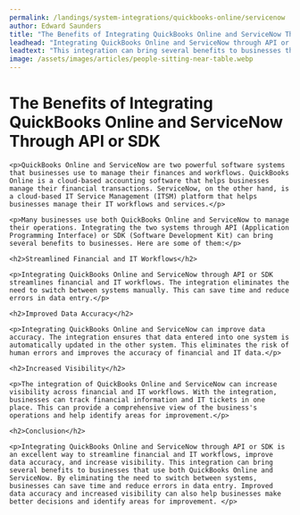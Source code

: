```yaml
---
permalink: /landings/system-integrations/quickbooks-online/servicenow
author: Edward Saunders
title: "The Benefits of Integrating QuickBooks Online and ServiceNow Through API or SDK"
leadhead: "Integrating QuickBooks Online and ServiceNow through API or SDK is an excellent way to streamline financial and IT workflows, improve data accuracy, and increase visibility"
leadtext: "This integration can bring several benefits to businesses that use both QuickBooks Online and ServiceNow. By eliminating the need to switch between systems, businesses can save time and reduce errors in data entry. Improved data accuracy and increased visibility can also help businesses make better decisions and identify areas for improvement."
image: /assets/images/articles/people-sitting-near-table.webp
---
```

<div class="arttext">	<h1>The Benefits of Integrating QuickBooks Online and ServiceNow Through API or SDK</h1>
	
	<p>QuickBooks Online and ServiceNow are two powerful software systems that businesses use to manage their finances and workflows. QuickBooks Online is a cloud-based accounting software that helps businesses manage their financial transactions. ServiceNow, on the other hand, is a cloud-based IT Service Management (ITSM) platform that helps businesses manage their IT workflows and services.</p>

	<p>Many businesses use both QuickBooks Online and ServiceNow to manage their operations. Integrating the two systems through API (Application Programming Interface) or SDK (Software Development Kit) can bring several benefits to businesses. Here are some of them:</p>

	<h2>Streamlined Financial and IT Workflows</h2>
	
	<p>Integrating QuickBooks Online and ServiceNow through API or SDK streamlines financial and IT workflows. The integration eliminates the need to switch between systems manually. This can save time and reduce errors in data entry.</p>

	<h2>Improved Data Accuracy</h2>
	
	<p>Integrating QuickBooks Online and ServiceNow can improve data accuracy. The integration ensures that data entered into one system is automatically updated in the other system. This eliminates the risk of human errors and improves the accuracy of financial and IT data.</p> 

	<h2>Increased Visibility</h2>
	
	<p>The integration of QuickBooks Online and ServiceNow can increase visibility across financial and IT workflows. With the integration, businesses can track financial information and IT tickets in one place. This can provide a comprehensive view of the business's operations and help identify areas for improvement.</p>

	<h2>Conclusion</h2>
	
	<p>Integrating QuickBooks Online and ServiceNow through API or SDK is an excellent way to streamline financial and IT workflows, improve data accuracy, and increase visibility. This integration can bring several benefits to businesses that use both QuickBooks Online and ServiceNow. By eliminating the need to switch between systems, businesses can save time and reduce errors in data entry. Improved data accuracy and increased visibility can also help businesses make better decisions and identify areas for improvement. </p>
</div>